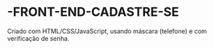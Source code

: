 # -FRONT-END-CADASTRE-SE
Criado com HTML/CSS/JavaScript, usando máscara (telefone) e com verificação de senha. 
